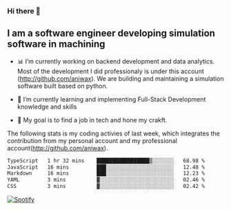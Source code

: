 ### Hi there 👋

## I am a software engineer developing simulation software in machining
- :bar_chart: I’m currently working on backend development and data analytics.
Most of the development I did professionaly is under this account (http://github.com/aniwax). We are building and maintaining a simulation software built based on python. 

- 🌱 I’m currently learning and implementing Full-Stack Development knowledge and skills
- :dart: My goal is to find a job in tech and hone my crakft.


<!--- [![shizzy's github stats](https://github-readme-stats.vercel.app/api?username=shirzartenwer)](https://github.com/anuraghazra/github-readme-stats) --->


The following stats is my coding activies of last week, which integrates the contribution from my personal account and my professional account(http://github.com/aniwax). 


 <!--START_SECTION:waka-->

```txt
TypeScript   1 hr 32 mins    █████████████████▒░░░░░░░   68.98 %
JavaScript   16 mins         ███░░░░░░░░░░░░░░░░░░░░░░   12.48 %
Markdown     16 mins         ███░░░░░░░░░░░░░░░░░░░░░░   12.23 %
YAML         3 mins          ▓░░░░░░░░░░░░░░░░░░░░░░░░   02.46 %
CSS          3 mins          ▓░░░░░░░░░░░░░░░░░░░░░░░░   02.42 %
```

<!--END_SECTION:waka-->
[![Spotify](https://spotify-on-github-git-master.shirzartenwer.vercel.app/api/spotify)](https://open.spotify.com/user/21j6s322bjrhxlx67pyzkc4ki)
